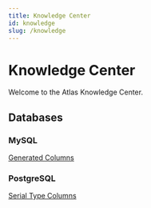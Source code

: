 ```yaml
---
title: Knowledge Center
id: knowledge
slug: /knowledge
---
```


# Knowledge Center

Welcome to the Atlas Knowledge Center.

## Databases

### MySQL

[Generated Columns](mysql/generated-columns.md)

### PostgreSQL

[Serial Type Columns](postgres/serial-columns.md)



